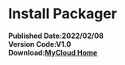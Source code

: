 
# Install Packager
**Published Date:2022/02/08   
Version Code:V1.0   
Download:[MyCloud Home](https://home.mycloud.com/action/share/fd8d3cdb-dc46-4ee5-853b-4d57545a0e7c)**
